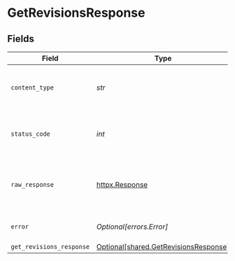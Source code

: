 # GetRevisionsResponse


## Fields

| Field                                                                                | Type                                                                                 | Required                                                                             | Description                                                                          |
| ------------------------------------------------------------------------------------ | ------------------------------------------------------------------------------------ | ------------------------------------------------------------------------------------ | ------------------------------------------------------------------------------------ |
| `content_type`                                                                       | *str*                                                                                | :heavy_check_mark:                                                                   | HTTP response content type for this operation                                        |
| `status_code`                                                                        | *int*                                                                                | :heavy_check_mark:                                                                   | HTTP response status code for this operation                                         |
| `raw_response`                                                                       | [httpx.Response](https://www.python-httpx.org/api/#response)                         | :heavy_check_mark:                                                                   | Raw HTTP response; suitable for custom response parsing                              |
| `error`                                                                              | *Optional[errors.Error]*                                                             | :heavy_minus_sign:                                                                   | Default error response                                                               |
| `get_revisions_response`                                                             | [Optional[shared.GetRevisionsResponse]](../../models/shared/getrevisionsresponse.md) | :heavy_minus_sign:                                                                   | OK                                                                                   |